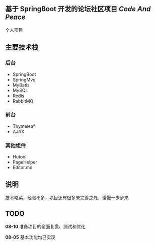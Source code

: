 ## 基于 SpringBoot 开发的论坛社区项目 *Code And Peace*
个人项目

## 主要技术栈
### 后台
* SpringBoot
* SpringMvc
* MyBatis
* MySQL
* Redis
* RabbitMQ

### 前台
* Thymeleaf
* AJAX

### 其他组件
* Hutool
* PageHelper
* Editor.md

## 说明
技术略菜，经验不多，项目还有很多未完善之处，慢慢一步步来

## TODO

**08-10** 准备项目的全面复盘、测试和优化

**08-05** 基本功能均已实现





